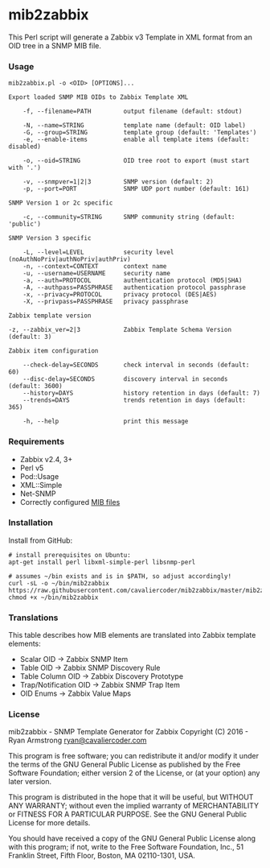 # mib2zabbix

This Perl script will generate a Zabbix v3 Template in XML format from an OID
tree in a SNMP MIB file.

### Usage

    mib2zabbix.pl -o <OID> [OPTIONS]...
        
    Export loaded SNMP MIB OIDs to Zabbix Template XML

        -f, --filename=PATH         output filename (default: stdout)
       
        -N, --name=STRING           template name (default: OID label)
        -G, --group=STRING          template group (default: 'Templates')
        -e, --enable-items          enable all template items (default: disabled)
        
        -o, --oid=STRING            OID tree root to export (must start with '.')
        
        -v, --snmpver=1|2|3         SNMP version (default: 2)
        -p, --port=PORT             SNMP UDP port number (default: 161)
        
    SNMP Version 1 or 2c specific

        -c, --community=STRING      SNMP community string (default: 'public')
        
    SNMP Version 3 specific

        -L, --level=LEVEL           security level (noAuthNoPriv|authNoPriv|authPriv)
        -n, --context=CONTEXT       context name
        -u, --username=USERNAME     security name
        -a, --auth=PROTOCOL         authentication protocol (MD5|SHA)
        -A, --authpass=PASSPHRASE   authentication protocol passphrase
        -x, --privacy=PROTOCOL      privacy protocol (DES|AES)
        -X, --privpass=PASSPHRASE   privacy passphrase

    Zabbix template version

    -z, --zabbix_ver=2|3            Zabbix Template Schema Version (default: 3)

    Zabbix item configuration

        --check-delay=SECONDS       check interval in seconds (default: 60)
        --disc-delay=SECONDS        discovery interval in seconds (default: 3600)
        --history=DAYS              history retention in days (default: 7)
        --trends=DAYS               trends retention in days (default: 365)
        
        -h, --help                  print this message

### Requirements

* Zabbix v2.4, 3+
* Perl v5
* Pod::Usage
* XML::Simple
* Net-SNMP
* Correctly configured [MIB files](http://net-snmp.sourceforge.net/tutorial/tutorial-5/commands/mib-options.html)

### Installation

Install from GitHub:

    # install prerequisites on Ubuntu: 
    apt-get install perl libxml-simple-perl libsnmp-perl

    # assumes ~/bin exists and is in $PATH, so adjust accordingly!
    curl -sL -o ~/bin/mib2zabbix https://raw.githubusercontent.com/cavaliercoder/mib2zabbix/master/mib2zabbix.pl
    chmod +x ~/bin/mib2zabbix


### Translations

This table describes how MIB elements are translated into Zabbix template
elements:

* Scalar OID -> Zabbix SNMP Item
* Table OID -> Zabbix SNMP Discovery Rule
* Table Column OID -> Zabbix Discovery Prototype
* Trap/Notification OID -> Zabbix SNMP Trap Item 
* OID Enums -> Zabbix Value Maps

### License

mib2zabbix - SNMP Template Generator for Zabbix
Copyright (C) 2016 - Ryan Armstrong <ryan@cavaliercoder.com>

This program is free software; you can redistribute it and/or modify
it under the terms of the GNU General Public License as published by
the Free Software Foundation; either version 2 of the License, or
(at your option) any later version.

This program is distributed in the hope that it will be useful,
but WITHOUT ANY WARRANTY; without even the implied warranty of
MERCHANTABILITY or FITNESS FOR A PARTICULAR PURPOSE. See the
GNU General Public License for more details.

You should have received a copy of the GNU General Public License
along with this program; if not, write to the Free Software
Foundation, Inc., 51 Franklin Street, Fifth Floor, Boston, MA  02110-1301, USA.
